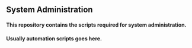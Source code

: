 ## System Administration  
#### This repository contains the scripts required for system administration. 
#### Usually automation scripts goes here. 
 
